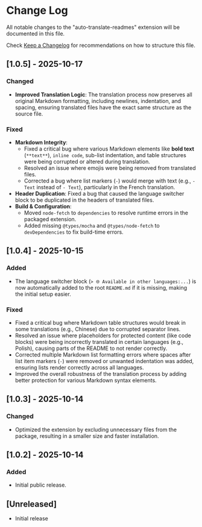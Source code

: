 # Change Log

All notable changes to the "auto-translate-readmes" extension will be documented in this file.

Check [Keep a Changelog](http://keepachangelog.com/) for recommendations on how to structure this file.

## [1.0.5] - 2025-10-17

### Changed

- **Improved Translation Logic**: The translation process now preserves all original Markdown formatting, including newlines, indentation, and spacing, ensuring translated files have the exact same structure as the source file.

### Fixed

- **Markdown Integrity**:
  - Fixed a critical bug where various Markdown elements like **bold text** (`**text**`), `inline code`, sub-list indentation, and table structures were being corrupted or altered during translation.
  - Resolved an issue where emojis were being removed from translated files.
  - Corrected a bug where list markers (`-`) would merge with text (e.g., `-Text` instead of `- Text`), particularly in the French translation.
- **Header Duplication**: Fixed a bug that caused the language switcher block to be duplicated in the headers of translated files.
- **Build & Configuration**:
  - Moved `node-fetch` to `dependencies` to resolve runtime errors in the packaged extension.
  - Added missing `@types/mocha` and `@types/node-fetch` to `devDependencies` to fix build-time errors.

## [1.0.4] - 2025-10-15

### Added

- The language switcher block (`> 🌐 Available in other languages:...`) is now automatically added to the root `README.md` if it is missing, making the initial setup easier.

### Fixed

- Fixed a critical bug where Markdown table structures would break in some translations (e.g., Chinese) due to corrupted separator lines.
- Resolved an issue where placeholders for protected content (like code blocks) were being incorrectly translated in certain languages (e.g., Polish), causing parts of the README to not render correctly.
- Corrected multiple Markdown list formatting errors where spaces after list item markers (`-`) were removed or unwanted indentation was added, ensuring lists render correctly across all languages.
- Improved the overall robustness of the translation process by adding better protection for various Markdown syntax elements.

## [1.0.3] - 2025-10-14

### Changed

- Optimized the extension by excluding unnecessary files from the package, resulting in a smaller size and faster installation.

## [1.0.2] - 2025-10-14

### Added

- Initial public release.

## [Unreleased]

- Initial release
